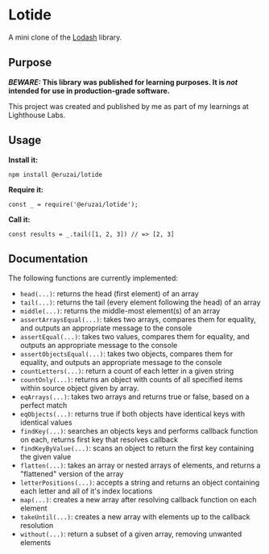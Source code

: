# Lotide

A mini clone of the [Lodash](https://lodash.com) library.

## Purpose

**_BEWARE:_ This library was published for learning purposes. It is _not_ intended for use in production-grade software.**

This project was created and published by me as part of my learnings at Lighthouse Labs. 

## Usage

**Install it:**

`npm install @eruzai/lotide`

**Require it:**

`const _ = require('@eruzai/lotide');`

**Call it:**

`const results = _.tail([1, 2, 3]) // => [2, 3]`

## Documentation

The following functions are currently implemented:

* `head(...)`: returns the head (first element) of an array
* `tail(...)`: returns the tail (every element following the head) of an array
* `middle(...)`: returns the middle-most element(s) of an array
* `assertArraysEqual(...)`: takes two arrays, compares them for equality, and outputs an appropriate message to the console
* `assertEqual(...)`: takes two values, compares them for equality, and outputs an appropriate message to the console
* `assertObjectsEqual(...)`: takes two objects, compares them for equality, and outputs an appropriate message to the console
* `countLetters(...)`: return a count of each letter in a given string
* `countOnly(...)`: returns an object with counts of all specified items within source object given by array.
* `eqArrays(...)`: takes two arrays and returns true or false, based on a perfect match
* `eqObjects(...)`: returns true if both objects have identical keys with identical values
* `findKey(...)`: searches an objects keys and performs callback function on each, returns first key that resolves callback
* `findKeyByValue(...)`: scans an object to return the first key containing the given value
* `flatten(...)`: takes an array or nested arrays of elements, and returns a "flattened" version of the array
* `letterPositions(...)`: accepts a string and returns an object containing each letter and all of it's index locations
* `map(...)`: creates a new array after resolving callback function on each element
* `takeUntil(...)`: creates a new array with elements up to the callback resolution
* `without(...)`: return a subset of a given array, removing unwanted elements